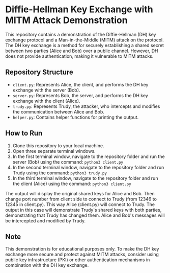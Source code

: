 # Diffie-Hellman Key Exchange with MITM Attack Demonstration

This repository contains a demonstration of the Diffie-Hellman (DH) key exchange protocol and a Man-in-the-Middle (MITM) attack on the protocol. The DH key exchange is a method for securely establishing a shared secret between two parties (Alice and Bob) over a public channel. However, DH does not provide authentication, making it vulnerable to MITM attacks.

## Repository Structure

- `client.py`: Represents Alice, the client, and performs the DH key exchange with the server (Bob).
- `server.py`: Represents Bob, the server, and performs the DH key exchange with the client (Alice).
- `trudy.py`: Represents Trudy, the attacker, who intercepts and modifies the communication between Alice and Bob.
- `helper.py`: Contains helper functions for printing the output.

## How to Run

1. Clone this repository to your local machine.
2. Open three separate terminal windows.
3. In the first terminal window, navigate to the repository folder and run the server (Bob) using the command: `python3 client.py`
4. In the second terminal window, navigate to the repository folder and run Trudy using the command: `python3 trudy.py`
5. In the third terminal window, navigate to the repository folder and run the client (Alice) using the command: `python3 client.py`


The output will display the original shared keys for Alice and Bob. Then change port number from client side to connect to Trudy (from 12346 to 12345 in client.py). This way Alice (client.py) will connect to Trudy. The output in this case will demonstrate Trudy's shared keys with both parties, demonstrating that Trudy has changed them. Alice and Bob's messages will be intercepted and modified by Trudy.

## Note

This demonstration is for educational purposes only. To make the DH key exchange more secure and protect against MITM attacks, consider using public key infrastructure (PKI) or other authentication mechanisms in combination with the DH key exchange.


